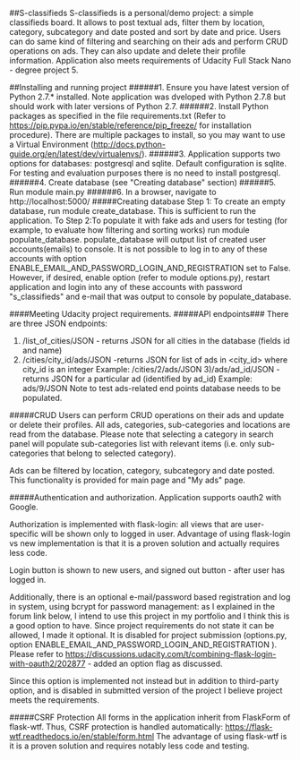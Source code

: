 ##S-classifieds 
S-classifieds is a personal/demo project: a simple classifieds board.
It allows to post textual ads, filter them by location, category, subcategory and date posted 
and sort by date and price. 
Users can do same kind of filtering and searching on their ads and perform CRUD operations on ads. 
They can also update and delete their profile information. 
Application also meets requirements of Udacity Full Stack Nano - degree project 5.

##Installing and running project 
######1. Ensure you have latest version of Python 2.7.* installed. Note application was dveloped with Python 2.7.8 but should work with later versions of Python 2.7.
######2. Install Python packages as specified in the file requirements.txt (Refer to https://pip.pypa.io/en/stable/reference/pip_freeze/ for installation procedure). There are multiple packages to install, so you may want to use a Virtual Environment (http://docs.python-guide.org/en/latest/dev/virtualenvs/).
######3. Application supports two options for databases: postgresql and sqlite. Default configuration is sqlite. For testing and evaluation purposes there is no need to install postgresql.
######4. Create database (see "Creating database" section)
######5. Run module main.py 
######6. In a browser, navigate to http://localhost:5000/
#####Creating database
Step 1: To create an empty database, run module create_database. This is sufficient to run the application. To 
Step 2:To populate it with fake ads and users for testing (for example, to evaluate how filtering and sorting works) run module populate_database.
populate_database will output list of created user accounts(emails) to console.
It is not possible to log in to any of these accounts with option
ENABLE_EMAIL_AND_PASSWORD_LOGIN_AND_REGISTRATION set to False. However, if desired, enable option (refer to module options.py), restart application and login into any of these accounts with password "s_classifieds" and e-mail that was output to console by populate_database.

####Meeting Udacity project requirements.
#####API endpoints###
There are three JSON endpoints:
1) /list_of_cities/JSON - returns JSON for all cities in the database (fields id and name)
2) /cities/city_id/ads/JSON -returns JSON for list of ads in <city_id> where city_id is an integer
Example: /cities/2/ads/JSON
3)/ads/ad_id/JSON - returns JSON for a particular ad (identified by ad_id)
Example: ads/9/JSON
Note to test ads-related end points database needs to be populated. 

#####CRUD
Users can perform CRUD operations on their ads and update or delete their profiles.
All ads, categories, sub-categories and locations are read from the database. 
Please note that selecting a category in search panel will populate sub-categories list with
relevant items (i.e. only sub-categories that belong to selected category).

Ads can be filtered by location, category, subcategory and date posted. This functionality is provided for main page and "My ads" page.

#####Authentication and authorization. 
Application supports oauth2 with Google.

Authorization is implemented with flask-login: all views that are user-specific will be shown only 
to logged in user. Advantage of using flask-login vs new implementation is that it is a proven
solution and actually requires less code.

Login button is shown to new users, and signed out button - after user has logged in.

Additionally, there is an optional e-mail/password based registration and log in system, using bcrypt for password management: as I explained in the forum link below, I intend to use this project in my portfolio and I think this is a good option to have. Since project requirements do not state it can be allowed, I made it optional. It is disabled for project submission (options.py, option ENABLE_EMAIL_AND_PASSWORD_LOGIN_AND_REGISTRATION ). Please refer to https://discussions.udacity.com/t/combining-flask-login-with-oauth2/202877 - added an option flag as discussed.

Since this option is implemented not instead but in addition to third-party option, and is disabled in submitted version of the project I believe project meets the requirements.

#####CSRF Protection
All forms in the application inherit from FlaskForm of flask-wtf. Thus, CSRF protection is handled automatically:
https://flask-wtf.readthedocs.io/en/stable/form.html
The advantage of using flask-wtf is it is a proven solution and requires notably less code and testing.










